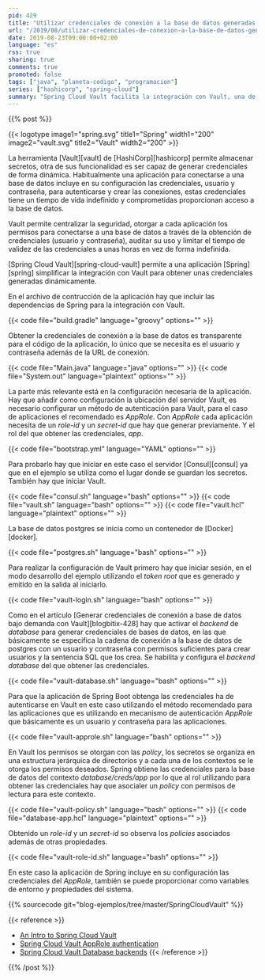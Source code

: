 ```yaml
---
pid: 429
title: "Utilizar credenciales de conexión a la base de datos generadas por Vault en una aplicación de Spring"
url: "/2019/08/utilizar-credenciales-de-conexion-a-la-base-de-datos-generadas-por-vault-en-una-aplicacion-de-spring/"
date: 2019-08-23T09:00:00+02:00
language: "es"
rss: true
sharing: true
comments: true
promoted: false
tags: ["java", "planeta-codigo", "programacion"]
series: ["hashicorp", "spring-cloud"]
summary: "Spring Cloud Vault facilita la integración con Vault, una de sus usos es utilizarlo para obtener unas credenciales de conexión a la base de datos generadas bajo demanda y con un tiempo de vida limitado en vez de embeberlas en la configuración de la aplicación y con u tiempo de vida indefinido."
---
```


{{% post %}}

{{< logotype image1="spring.svg" title1="Spring" width1="200" image2="vault.svg" title2="Vault" width2="200" >}}

La herramienta [Vault][vault] de [HashiCorp][hashicorp] permite almacenar secretos, otra de sus funcionalidad es ser capaz de generar credenciales de forma dinámica. Habitualmente una aplicación para conectarse a una base de datos incluye en su configuración las credenciales, usuario y contraseña, para autenticarse y crear las conexiones, estas credenciales tiene un tiempo de vida indefinido y comprometidas proporcionan acceso a la base de datos.

Vault permite centralizar la seguridad, otorgar a cada aplicación los permisos para conectarse a una base de datos a través de la obtención de credenciales (usuario y contraseña), auditar su uso y limitar el tiempo de validez de las credenciales a unas horas en vez de forma indefinida.

[Spring Cloud Vault][spring-cloud-vault] permite a una aplicación [Spring][spring] simplificar la integración con Vault para obtener unas credenciales generadas dinámicamente.

En el archivo de contrucción de la aplicación hay que incluir las dependencias de Spring para la integración con Vault.

{{< code file="build.gradle" language="groovy" options="" >}}

Obtener la credenciales de conexión a la base de datos es transparente para el código de la aplicación, lo único que se necesita es el usuario y contraseña además de la URL de conexión. 

{{< code file="Main.java" language="java" options="" >}}
{{< code file="System.out" language="plaintext" options="" >}}

La parte más relevante está en la configuración necesaria de la aplicación. Hay que añadir como configuración la ubicación del servidor Vault, es necesario configurar un método de autenticación para Vault, para el caso de aplicaciones el recomendado es _AppRole_. Con _AppRole_ cada aplicación necesita de un _role-id_ y un _secret-id_ que hay que generar previamente. Y el rol del que obtener las credenciales, _app_.

{{< code file="bootstrap.yml" language="YAML" options="" >}}

Para probarlo hay que iniciar en este caso el servidor [Consul][consul] ya que en el ejemplo se utiliza como el lugar donde se guardan los secretos. También hay que iniciar Vault.

{{< code file="consul.sh" language="bash" options="" >}}
{{< code file="vault.sh" language="bash" options="" >}}
{{< code file="vault.hcl" language="plaintext" options="" >}}

La base de datos postgres se inicia como un contenedor de [Docker][docker].

{{< code file="postgres.sh" language="bash" options="" >}}

Para realizar la configuración de Vault primero hay que iniciar sesión, en el modo desarrollo del ejemplo utilizando el _token root_ que es generado y emitido en la salida al iniciarlo.

{{< code file="vault-login.sh" language="bash" options="" >}}

Como en el artículo [Generar credenciales de conexión a base de datos bajo demanda con Vault][blogbitix-428] hay que activar el _backend_ de _database_ para generar credenciales de bases de datos, en las que básicamente se especifica la cadena de conexión a la base de datos de postgres con un usuario y contraseña con permisos suficientes para crear usuarios y la sentencia SQL que los crea. Se habilita y configura el _backend database_ del que obtener las credenciales.

{{< code file="vault-database.sh" language="bash" options="" >}}

Para que la aplicación de Spring Boot obtenga las credenciales ha de autenticarse en Vault en este caso utilizando el método recomendado para las aplicaciones que es utilizando en mecanismo de autenticación _AppRole_ que básicamente es un usuario y contraseña para las aplicaciones.

{{< code file="vault-approle.sh" language="bash" options="" >}}

En Vault los permisos se otorgan con las _policy_, los secretos se organiza en una estructura jerárquica de directorios y a cada una de los contextos se le otorga los permisos deseados. Spring obtiene las credenciales para la base de datos del contexto _database/creds/app_ por lo que al rol utilizando para obtener las credenciales hay que asocialer un _policy_ con permisos de lectura para este contexto. 

{{< code file="vault-policy.sh" language="bash" options="" >}}
{{< code file="database-app.hcl" language="plaintext" options="" >}}

Obtenido un _role-id_ y un _secret-id_ so observa los _policies_ asociados además de otras propiedades.

{{< code file="vault-role-id.sh" language="bash" options="" >}}

En este caso la aplicación de Spring incluye en su configuración las credenciales del _AppRole_, también se puede proporcionar como variables de entorno y propiedades del sistema.

{{% sourcecode git="blog-ejemplos/tree/master/SpringCloudVault" %}}

{{< reference >}}
* [An Intro to Spring Cloud Vault](https://www.baeldung.com/spring-cloud-vault)
* [Spring Cloud Vault AppRole authentication](https://cloud.spring.io/spring-cloud-vault/reference/html/#_approle_authentication)
* [Spring Cloud Vault Database backends](https://cloud.spring.io/spring-cloud-vault/reference/html/#vault.config.backends.database-backends)
{{< /reference >}}

{{% /post %}}
